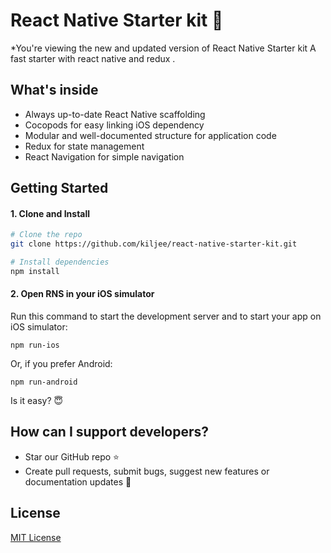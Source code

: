 # React Native Starter kit 🚀

*You're viewing the new and updated version of React Native Starter kit
A fast starter with react native and redux . 

## What's inside

- Always up-to-date React Native scaffolding
- Cocopods for easy linking iOS dependency
- Modular and well-documented structure for application code
- Redux for state management
- React Navigation for simple navigation

## Getting Started

#### 1. Clone and Install

```bash
# Clone the repo
git clone https://github.com/kiljee/react-native-starter-kit.git

# Install dependencies
npm install
```

#### 2. Open RNS in your iOS simulator

Run this command to start the development server and to start your app on iOS simulator:
```
npm run-ios
```

Or, if you prefer Android:
```
npm run-android
```
Is it easy? 😇

## How can I support developers?
- Star our GitHub repo :star:
- Create pull requests, submit bugs, suggest new features or documentation updates :wrench:

## License

[MIT License](LICENSE)